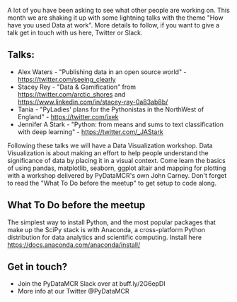 A lot of you have been asking to see what other people are working on. This month we are shaking it up with some lightning talks with the theme "How have you used Data at work". More details to follow, if you want to give a talk get in touch with us here, Twitter or Slack.

## Talks:
* Alex Waters - "Publishing data in an open source world" - https://twitter.com/seeing_clearly
* Stacey Rey - "Data & Gamification" from https://twitter.com/arctic_shores and https://www.linkedin.com/in/stacey-ray-0a83ab8b/
* Tania - "PyLadies' plans for the Pythonistas in the NorthWest of England" - https://twitter.com/ixek
* Jennifer A Stark - "Python: from means and sums to text classification with deep learning" - https://twitter.com/_JAStark

Following these talks we will have a Data Visualization workshop. Data Visualization is about making an effort to help people understand the significance of data by placing it in a visual context. Come learn the basics of using pandas, matplotlib, seaborn, ggplot altair and mapping for plotting with a workshop delivered by PyDataMCR's own John Carney. Don't forget to read the "What To Do before the meetup" to get setup to code along.

## What To Do before the meetup
The simplest way to install Python, and the most popular packages that make up the SciPy stack is with Anaconda, a cross-platform Python distribution for data analytics and scientific computing. Install here https://docs.anaconda.com/anaconda/install/

## Get in touch?
- Join the PyDataMCR Slack over at buff.ly/2G6epDI
- More info at our Twitter @PyDataMCR
